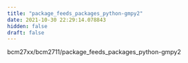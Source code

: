 ```yaml
---
title: "package_feeds_packages_python-gmpy2"
date: 2021-10-30 22:29:14.078843
hidden: false
draft: false
---
```


bcm27xx/bcm2711/package_feeds_packages_python-gmpy2


